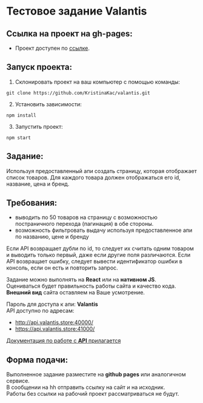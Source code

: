 # Тестовое задание Valantis

## Ссылка на проект на gh-pages:
- Проект доступен по [ссылке](https://kristinakac.github.io/valantis/).

## Запуск проекта:

1. Склонировать проект на ваш компьютер с помощью команды:
```
git clone https://github.com/KristinaKac/valantis.git
```
2. Установить зависимости:
```
npm install
```
3. Запустить проект:
```
npm start
```

## Задание:

Используя предоставленный апи создать страницу, которая отображает список товаров.
Для каждого товара должен отображаться его id, название, цена и бренд.

## Требования:

- выводить по 50 товаров на страницу с возможностью постраничного перехода (пагинация) в обе стороны.
- возможность фильтровать выдачу используя предоставленное апи по названию, цене и бренду

Если API возвращает дубли по id, то следует их считать одним товаром и выводить только первый, даже если другие поля различаются.
Если API возвращает ошибку, следует вывести идентификатор ошибки в консоль, если он есть и повторить запрос.

Задание можно выполнять на **React** или на **нативном JS**.  
Оцениваться будет правильность работы сайта и качество кода.  
**Внешний вид** сайта оставляем на Ваше усмотрение.

Пароль для доступа к апи: **Valantis**  
API доступно по адресам:  
* http://api.valantis.store:40000/
* https://api.valantis.store:41000/  


[Документация по работе с **API** прилагается](https://github.com/ValantisJewelry/TestTaskValantis/blob/main/API.md)


## Форма подачи:
Выполненное задание разместите на **github pages** или аналогичном сервисе.  
В сообщении на hh отправить ссылку на сайт и на исходник.  
Работы без ссылки на рабочий проект рассматриваться не будут.

